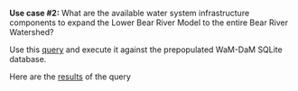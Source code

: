
**Use case #2:** What are the available water system infrastructure components to expand the Lower Bear River Model to the entire Bear River Watershed?    

Use this [query](https://github.com/amabdallah/WaM-DaM/blob/master/03UseCases/Queries/02SearchSystemInfrastructureComponentsForModel.sql) and execute it against the prepopulated WaM-DaM SQLite database.  

Here are the [results](https://github.com/amabdallah/WaM-DaM/blob/master/03UseCases/Results/UseCase2.csv) of the query



